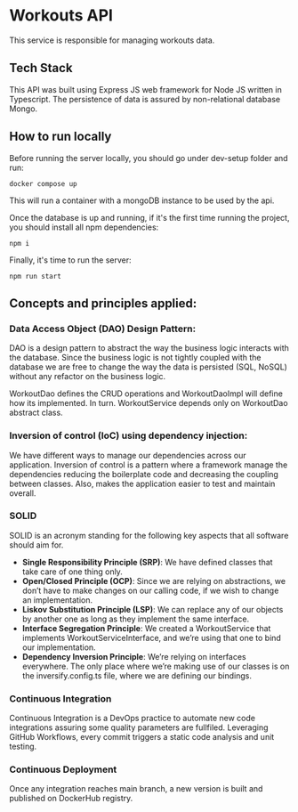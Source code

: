 # Workouts API

This service is responsible for managing workouts data.

## Tech Stack

This API was built using Express JS web framework for Node JS written in Typescript. The persistence of data is assured by non-relational database Mongo.

## How to run locally

Before running the server locally, you should go under dev-setup folder and run:

```shell
docker compose up
```

This will run a container with a mongoDB instance to be used by the api.

Once the database is up and running, if it's the first time running the project, you should install all npm dependencies:

```shell
npm i
```

Finally, it's time to run the server:

```shell
npm run start
```

## Concepts and principles applied:

### Data Access Object (DAO) Design Pattern:

DAO is a design pattern to abstract the way the business logic interacts with the database.
Since the business logic is not tightly coupled with the database we are free to change the way the data is persisted (SQL, NoSQL) without any refactor
on the business logic.

WorkoutDao defines the CRUD operations and WorkoutDaoImpl will define how its implemented. In turn. WorkoutService depends only on WorkoutDao abstract class.

### Inversion of control (IoC) using dependency injection:

We have different ways to manage our dependencies across our application. Inversion of control is a pattern where a framework manage the dependencies reducing the boilerplate code and decreasing the coupling between classes.
Also, makes the application easier to test and maintain overall.

### SOLID

SOLID is an acronym standing for the following key aspects that all software should aim for.

- **Single Responsibility Principle (SRP)**: We have defined classes that take care of one thing only.
- **Open/Closed Principle (OCP)**: Since we are relying on abstractions, we don’t have to make changes on our calling code, if we wish to change an implementation.
- **Liskov Substitution Principle (LSP)**: We can replace any of our objects by another one as long as they implement the same interface.
- **Interface Segregation Principle**: We created a WorkoutService that implements WorkoutServiceInterface, and we’re using that one to bind our implementation.
- **Dependency Inversion Principle**: We’re relying on interfaces everywhere. The only place where we’re making use of our classes is on the inversify.config.ts file, where we are defining our bindings.

### Continuous Integration

Continuous Integration is a DevOps practice to automate new code integrations assuring some quality parameters are fullfiled. Leveraging GitHub Workflows, every commit triggers a static code analysis and unit testing.

### Continuous Deployment

Once any integration reaches main branch, a new version is built and published on DockerHub registry.
